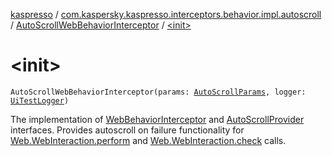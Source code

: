 [kaspresso](../../index.md) / [com.kaspersky.kaspresso.interceptors.behavior.impl.autoscroll](../index.md) / [AutoScrollWebBehaviorInterceptor](index.md) / [&lt;init&gt;](./-init-.md)

# &lt;init&gt;

`AutoScrollWebBehaviorInterceptor(params: `[`AutoScrollParams`](../../com.kaspersky.kaspresso.autoscroll/-auto-scroll-params/index.md)`, logger: `[`UiTestLogger`](../../com.kaspersky.kaspresso.logger/-ui-test-logger.md)`)`

The implementation of [WebBehaviorInterceptor](../../com.kaspersky.kaspresso.interceptors.behavior/-web-behavior-interceptor.md) and [AutoScrollProvider](../../com.kaspersky.kaspresso.autoscroll/-auto-scroll-provider/index.md) interfaces.
Provides autoscroll on failure functionality for [Web.WebInteraction.perform](#) and [Web.WebInteraction.check](#) calls.

